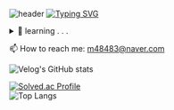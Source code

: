 ![header](https://capsule-render.vercel.app/api?type=waving&color=6FC7E1&height=250&section=header&text=Hi%20There&fontSize=90)
[![Typing SVG](https://readme-typing-svg.demolab.com?font=Fira+Code&pause=1000&color=F77699&random=false&width=435&lines=Hi+there+%F0%9F%91%8B;It's+Buja+%F0%9F%92%9D)](https://git.io/typing-svg)
<br>
<details>
<summary>
  🌱 learning . . .
</summary>
  <br>
  
![mysql](https://img.shields.io/badge/mysql-4479A1.svg?&style=for-the-badge&logo=mysql&logoColor=white)
![java](https://img.shields.io/badge/Java-ED8B00?style=for-the-badge&logo=openjdk&logoColor=white)
![spring](https://img.shields.io/badge/Spring-6DB33F?style=for-the-badge&logo=spring&logoColor=white)
![react](https://img.shields.io/badge/React-20232A?style=for-the-badge&logo=react&logoColor=61DAFB)
![github](https://img.shields.io/badge/GitHub-100000?style=for-the-badge&logo=github&logoColor=white)
<br>
![linux](https://img.shields.io/badge/Linux-FCC624?style=for-the-badge&logo=linux&logoColor=black)
![python](https://img.shields.io/badge/Python-3776AB?style=for-the-badge&logo=python&logoColor=white)
![nodejs](https://img.shields.io/badge/Node.js-43853D?style=for-the-badge&logo=node.js&logoColor=white)
![ts](https://img.shields.io/badge/TypeScript-007ACC?style=for-the-badge&logo=typescript&logoColor=white)
![php](https://img.shields.io/badge/PHP-777BB4?style=for-the-badge&logo=php&logoColor=white)
![gc](https://img.shields.io/badge/Google_Cloud-4285F4?style=for-the-badge&logo=google-cloud&logoColor=white)

</details>


📫 How to reach me: m48483@naver.com
<!--
**m48483/m48483** is a ✨ _special_ ✨ repository because its `README.md` (this file) appears on your GitHub profile.

Here are some ideas to get you started:

- 🔭 I’m currently working on ...
- 🌱 I’m currently learning ...
- 👯 I’m looking to collaborate on ...
- 🤔 I’m looking for help with ...
- 💬 Ask me about ...
- 📫 How to reach me: ...
- 😄 Pronouns: ...
- ⚡ Fun fact: ...
-->

![Velog's GitHub stats](https://velog-readme-stats.vercel.app/api?name=m48483)
<br>

[![Solved.ac Profile](http://mazassumnida.wtf/api/generate_badge?boj=m48483)](https://solved.ac/m48483)
<br>
![Top Langs](https://github-readme-stats.vercel.app/api/top-langs/?username=m48483&layout=compact&theme=dracula)

<!--
![m48483's GitHub stats](https://github-readme-stats.vercel.app/api?username=m48483&show_icons=true&theme=radical)


레이아웃 : Demo(기본 값), compact
스타일 옵션: dark, radical, merko, gruvbox, tokyonight, onedark, cobalt, synthwave, highcontrast, dracula
-->
